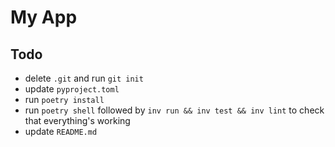 # My App

## Todo

- delete `.git` and run `git init`
- update `pyproject.toml`
- run `poetry install`
- run `poetry shell` followed by `inv run && inv test && inv lint` to check that everything's working
- update `README.md`
